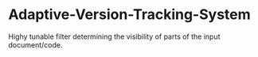 # Adaptive-Version-Tracking-System
Highy tunable filter determining the visibility of parts of the input document/code.
